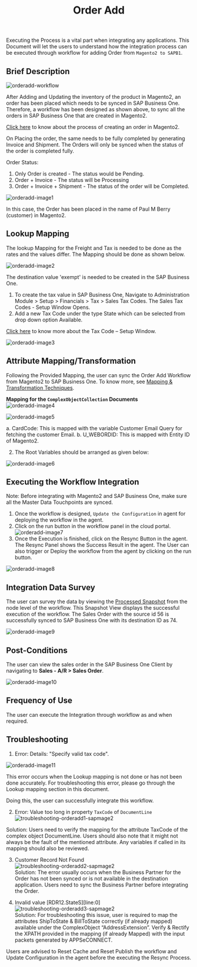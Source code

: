 ﻿---
title: "Order Add"
toc: true
tag: developers
category: "Integration"
menus: 
    sapbmagentointegration:
        icon: fa fa-wpexplorer  
        weight: 5           
        title: "Order Add"
        identifier: sapbmage2integration
---

Executing the Process is a vital part when integrating any applications. This Document will let the users to understand how the integration process can be executed through workflow for 
adding Order from `Magento2 to SAPB1`.

## Brief Description

![orderadd-workflow](/staticfiles/integration/media/orderadd-workflow.png)

After Adding and Updating the inventory of the product in Magento2, an order has been placed which needs to be 
synced in SAP Business One. Therefore, a workflow has been designed as shown above, to sync all the orders in SAP Business One 
that are created in Magento2.

[Click here](https://docs.magento.com/m2/ce/user_guide/customers/customer-account-create-order.html) to know about the process of 
creating an order in Magento2. 

On Placing the order, the same needs to be fully completed by generating Invoice and Shipment. 
The Orders will only be synced when the status of the order is completed fully.

Order Status:
1. Only Order is created - The status would be Pending.
2. Order + Invoice - The status will be Processing
3. Order + Invoice + Shipment - The status of the order will be Completed.

![orderadd-image1](/staticfiles/integration/media/orderadd-image1.png)

In this case, the Order has been placed in the name of Paul M Berry (customer) in Magento2.

## Lookup Mapping

The lookup Mapping for the Freight and Tax is needed to be done as the rates and the values differ. 
The Mapping should be done as shown below.
   
![orderadd-image2](/staticfiles/integration/media/orderadd-image2.png)

The destination value 'exempt' is needed to be created in the SAP Business One. 
1. To create the tax value in SAP Business One, Navigate to Administration Module > Setup > Financials > Tax > Sales Tax Codes. The Sales Tax Codes - Setup Window Opens.
2. Add a new Tax Code under the type State which can be selected from drop down option Available.

[Click here](https://help.sap.com/viewer/fe9004e23275471b868395b412ad5f80/9.3/en-US/b7acf39cb4e947cfa5632ecdcd1e14c9.html) to know more about the Tax Code – Setup Window. 

![orderadd-image3](/staticfiles/integration/media/orderadd-image3.png)

## Attribute Mapping/Transformation

Following the Provided Mapping, the user can sync the Order Add Workflow from Magento2 to SAP Business One. 
To know more, see  [Mapping & Transformation Techniques](/transformation/advance-mapping-through-custom-renderer/).

**Mapping for the `ComplexObjectCollection` Documents**  
![orderadd-image4](/staticfiles/integration/media/orderadd-image4.png)    

![orderadd-image5](/staticfiles/integration/media/orderadd-image5.png)  

a.	CardCode: This is mapped with the variable Customer Email Query for fetching the customer Email.
b.	U_WEBORDID: This is mapped with Entity ID of Magento2. 

2.	The Root Variables should be arranged as given below:

![orderadd-image6](/staticfiles/integration/media/orderadd-image6.png)

## Executing the Workflow Integration

Note: Before integrating with Magento2 and SAP Business One, make sure all the Master Data Touchpoints are synced.

1.	Once the workflow is designed, `Update the Configuration` in agent for deploying the workflow in the agent.
2.	Click on the run button in the workflow panel in the cloud portal.  
![orderadd-image7](/staticfiles/integration/media/orderadd-image7.png)
3.	Once the Execution is finished, click on the Resync Button in the agent. The Resync Panel shows the 
    Success Result in the agent. The User can also trigger or Deploy the workflow from the agent by 
    clicking on the run button.   

![orderadd-image8](/staticfiles/integration/media/orderadd-image8.png) 

## Integration Data Survey

The user can survey the data by viewing the [Processed Snapshot](/workflow/list-of-snapshot/) from the node level of the workflow.
This Snapshot View displays the successful execution of the workflow. The Sales Order with the source id
56 is successfully synced to SAP Business One with its destination ID as 74.

![orderadd-image9](/staticfiles/integration/media/orderadd-image9.png)

## Post-Conditions

The user can view the sales order in the SAP Business One Client by navigating to **Sales - A/R > Sales Order**.

![orderadd-image10](/staticfiles/integration/media/orderadd-image10.png)  



## Frequency of Use
The user can execute the Integration through workflow as and when required. 

## Troubleshooting

1.	Error: Details: "Specify valid tax code".

![orderadd-image11](/staticfiles/integration/media/orderadd-image11.png)

This error occurs when the Lookup mapping is not done or has not been done accurately. For troubleshooting this error, 
please go through the Lookup mapping section in this document.

Doing this, the user can successfully integrate this workflow. 

2.	Error: Value too long in property `TaxCode` of `DocumentLine`
 ![troubleshooting-orderadd1-sapmage2](/staticfiles/integration/media/troubleshooting-orderadd1-sapmage2.png)

Solution: Users need to verify the mapping for the attribute TaxCode of the complex object DocumentLine. 
Users should also note that it might not always be the fault of the mentioned attribute. Any variables if called in its mapping should also be reviewed.  

3.	Customer Record Not Found  
![troubleshooting-orderadd2-sapmage2](/staticfiles/integration/media/troubleshooting-orderadd2-sapmage2.png)   
Solution: The error usually occurs when the Business Partner for the Order has not been synced or is not available in the
destination application. Users need to sync the Business Partner before integrating the Order.  

4. Invalid value [RDR12.StateS][line:0]
![troubleshooting-orderadd3-sapmage2](/staticfiles/integration/media/troubleshooting-orderadd3-sapmage2.png)   
Solution: For troubleshooting this issue, user is required to map the attributes ShipToState & BillToState correctly 
(if already mapped) available under the ComplexObject “AddressExtension”. Verify & Rectify the XPATH provided 
in the mapping (if already Mapped) with the input packets generated by APPSeCONNECT. 

Users are advised to Reset Cache and Reset Publish the workflow and Update Configuration in the agent before the 
executing the Resync Process.
